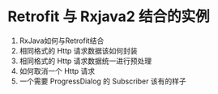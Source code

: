 # Retrofit 与 Rxjava2 结合的实例

1. RxJava如何与Retrofit结合
2. 相同格式的 Http 请求数据该如何封装
3. 相同格式的 Http 请求数据统一进行预处理
4. 如何取消一个 Http 请求
5. 一个需要 ProgressDialog 的 Subscriber 该有的样子

